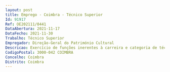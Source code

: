 ```yaml
--- 
layout: post
title: Emprego - Coimbra - Técnico Superior
Id: 91917
Ref: OE202111/0441
DataAbertura: 2021-11-17
DataFecho: 2021-11-30
Trabalho: Técnico Superior
Empregador: Direção-Geral do Património Cultural
Descricao: Exercício de funções inerentes à carreira e categoria de técnico superior na área de Design  Multimédia e Informática.Desenvolver estratégias de comunicação direcionada para diferentes públicos e segmentos de atividade.Conceber e produzir diferentes edições impressas e digitais em torno dos serviços e da programação cultural do MNMC.Dinamizar e promover a imagem do MNMC, no âmbito da difusão da informação, visual ou descritiva, relativa ao património cultural que lhe está afeto.Proceder à recolha e divulgação, periódica e atualizada, de informação sobre as atividades do MNMC, com recurso a diferentes meios e suportes de comunicação.Assegurar e apoiar a valorização e a divulgação do património cultural, designadamente através da formulação de protocolos e parcerias com entidades externas.Desenvolver ações de captação de públicos específicos em colaboração com outras entidades, designadamente escolas e estabelecimentos de Ensino Superior, bem como promover o desenvolvimento do voluntariado da DGPC.Preparação e desenvolvimento de produções multimédia e audiovisuais relacionadas com pré produção, produção e pós produção de edição de vídeo e áudio afetas à natureza das atividades desenvolvidas.Produção gráfica de conteúdos para promoção de atividades internas e externas nas redes sociais.
CodigoPostal: 3000-042 COIMBRA
Concelho: Coimbra
Distrito: Coimbra
--- 
```

